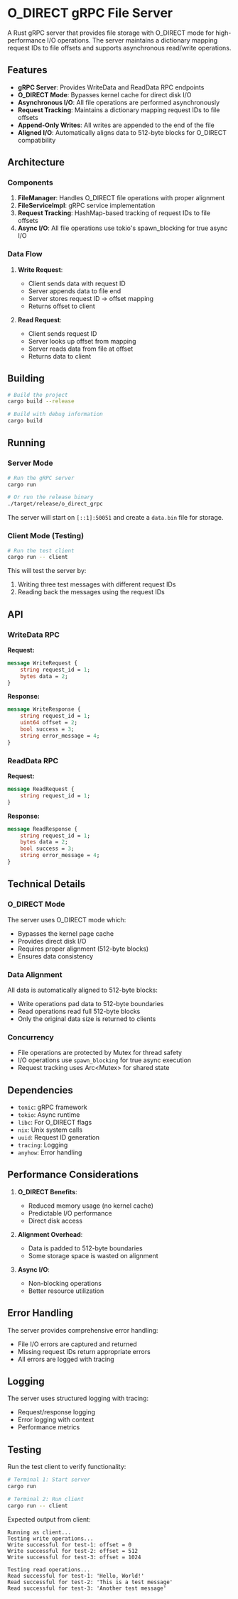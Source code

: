 # O_DIRECT gRPC File Server

A Rust gRPC server that provides file storage with O_DIRECT mode for high-performance I/O operations. The server maintains a dictionary mapping request IDs to file offsets and supports asynchronous read/write operations.

## Features

- **gRPC Server**: Provides WriteData and ReadData RPC endpoints
- **O_DIRECT Mode**: Bypasses kernel cache for direct disk I/O
- **Asynchronous I/O**: All file operations are performed asynchronously
- **Request Tracking**: Maintains a dictionary mapping request IDs to file offsets
- **Append-Only Writes**: All writes are appended to the end of the file
- **Aligned I/O**: Automatically aligns data to 512-byte blocks for O_DIRECT compatibility

## Architecture

### Components

1. **FileManager**: Handles O_DIRECT file operations with proper alignment
2. **FileServiceImpl**: gRPC service implementation
3. **Request Tracking**: HashMap-based tracking of request IDs to file offsets
4. **Async I/O**: All file operations use tokio's spawn_blocking for true async I/O

### Data Flow

1. **Write Request**: 
   - Client sends data with request ID
   - Server appends data to file end
   - Server stores request ID → offset mapping
   - Returns offset to client

2. **Read Request**:
   - Client sends request ID
   - Server looks up offset from mapping
   - Server reads data from file at offset
   - Returns data to client

## Building

```bash
# Build the project
cargo build --release

# Build with debug information
cargo build
```

## Running

### Server Mode

```bash
# Run the gRPC server
cargo run

# Or run the release binary
./target/release/o_direct_grpc
```

The server will start on `[::1]:50051` and create a `data.bin` file for storage.

### Client Mode (Testing)

```bash
# Run the test client
cargo run -- client
```

This will test the server by:
1. Writing three test messages with different request IDs
2. Reading back the messages using the request IDs

## API

### WriteData RPC

**Request:**
```protobuf
message WriteRequest {
    string request_id = 1;
    bytes data = 2;
}
```

**Response:**
```protobuf
message WriteResponse {
    string request_id = 1;
    uint64 offset = 2;
    bool success = 3;
    string error_message = 4;
}
```

### ReadData RPC

**Request:**
```protobuf
message ReadRequest {
    string request_id = 1;
}
```

**Response:**
```protobuf
message ReadResponse {
    string request_id = 1;
    bytes data = 2;
    bool success = 3;
    string error_message = 4;
}
```

## Technical Details

### O_DIRECT Mode

The server uses O_DIRECT mode which:
- Bypasses the kernel page cache
- Provides direct disk I/O
- Requires proper alignment (512-byte blocks)
- Ensures data consistency

### Data Alignment

All data is automatically aligned to 512-byte blocks:
- Write operations pad data to 512-byte boundaries
- Read operations read full 512-byte blocks
- Only the original data size is returned to clients

### Concurrency

- File operations are protected by Mutex for thread safety
- I/O operations use `spawn_blocking` for true async execution
- Request tracking uses Arc<Mutex<HashMap>> for shared state

## Dependencies

- `tonic`: gRPC framework
- `tokio`: Async runtime
- `libc`: For O_DIRECT flags
- `nix`: Unix system calls
- `uuid`: Request ID generation
- `tracing`: Logging
- `anyhow`: Error handling

## Performance Considerations

1. **O_DIRECT Benefits**:
   - Reduced memory usage (no kernel cache)
   - Predictable I/O performance
   - Direct disk access

2. **Alignment Overhead**:
   - Data is padded to 512-byte boundaries
   - Some storage space is wasted on alignment

3. **Async I/O**:
   - Non-blocking operations
   - Better resource utilization

## Error Handling

The server provides comprehensive error handling:
- File I/O errors are captured and returned
- Missing request IDs return appropriate errors
- All errors are logged with tracing

## Logging

The server uses structured logging with tracing:
- Request/response logging
- Error logging with context
- Performance metrics

## Testing

Run the test client to verify functionality:

```bash
# Terminal 1: Start server
cargo run

# Terminal 2: Run client
cargo run -- client
```

Expected output from client:
```
Running as client...
Testing write operations...
Write successful for test-1: offset = 0
Write successful for test-2: offset = 512
Write successful for test-3: offset = 1024

Testing read operations...
Read successful for test-1: 'Hello, World!'
Read successful for test-2: 'This is a test message'
Read successful for test-3: 'Another test message'
``` 